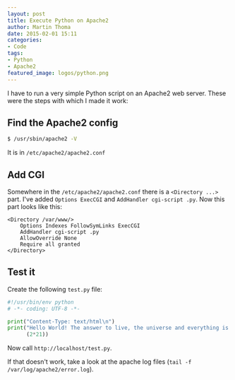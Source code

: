 ```yaml
---
layout: post
title: Execute Python on Apache2
author: Martin Thoma
date: 2015-02-01 15:11
categories: 
- Code
tags: 
- Python
- Apache2
featured_image: logos/python.png
---
```


I have to run a very simple Python script on an Apache2 web server. These were
the steps with which I made it work:

## Find the Apache2 config

```bash
$ /usr/sbin/apache2 -V
```

It is in `/etc/apache2/apache2.conf`


## Add CGI

Somewhere in the `/etc/apache2/apache2.conf` there is a `<Directory ...>` part.
I've added `Options ExecCGI` and `AddHandler cgi-script .py`. Now this part
looks like this:

```text
<Directory /var/www/>
    Options Indexes FollowSymLinks ExecCGI
    AddHandler cgi-script .py
    AllowOverride None
    Require all granted
</Directory>
```


## Test it

Create the following `test.py` file:

```python
#!/usr/bin/env python
# -*- coding: UTF-8 -*-

print("Content-Type: text/html\n")
print("Hello World! The answer to live, the universe and everything is %i." %
      (2*21))

```

Now call `http://localhost/test.py`.

If that doesn't work, take a look at the apache log files
(`tail -f /var/log/apache2/error.log`).